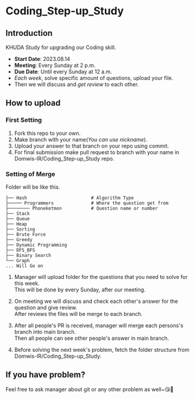 # Coding_Step-up_Study
## Introduction
KHUDA Study for upgrading our Coding skill.
- __Start Date__: 2023.08.14
- __Meeting__: Every Sunday at 2 p.m.
- __Due Date__: Until every Sunday at 12 a.m.
- _Each week_, solve specific amount of questions, upload your file.
- Then we will discuss and _get review_ to each other.

## How to upload 
### First Setting
1. Fork this repo to your own.
2. Make branch with your name(_You can use nickname_).
3. Upload your answer to that branch on your repo using commit.
4. For final submission make pull request to branch with your name in Domwis-IR/Coding_Step-up_Study repo.

### Setting of Merge

Folder will be like this.
```
├── Hash                        # Algorithm Type 
├───── Programmers              # Where the question get from
├──────── Phoneketmon           # Question name or number
├── Stack                   
├── Queue                     
├── Heap                   
├── Sorting                  
├── Brute Force
├── Greedy
├── Dynamic Programming
├── DFS_BFS
├── Binary Search
└── Graph
... Will Go on
```
1. Manager will upload folder for the questions that you need to solve for this week.  
    This will be done by every Sunday, after our meeting.

2. On meeting we will discuss and check each other's answer for the question and give review.  
    After reviews the files will be merge to each branch.

3. After all people's PR is received, manager will merge each persons's branch into main branch.  
    Then all people can see other people's answer in main branch.

4. Before solving the next week's problem, fetch the folder structure from Domwis-IR/Coding_Step-up_Study.


## If you have problem?
Feel free to ask manager about git or any other problem as well~😘🥰
